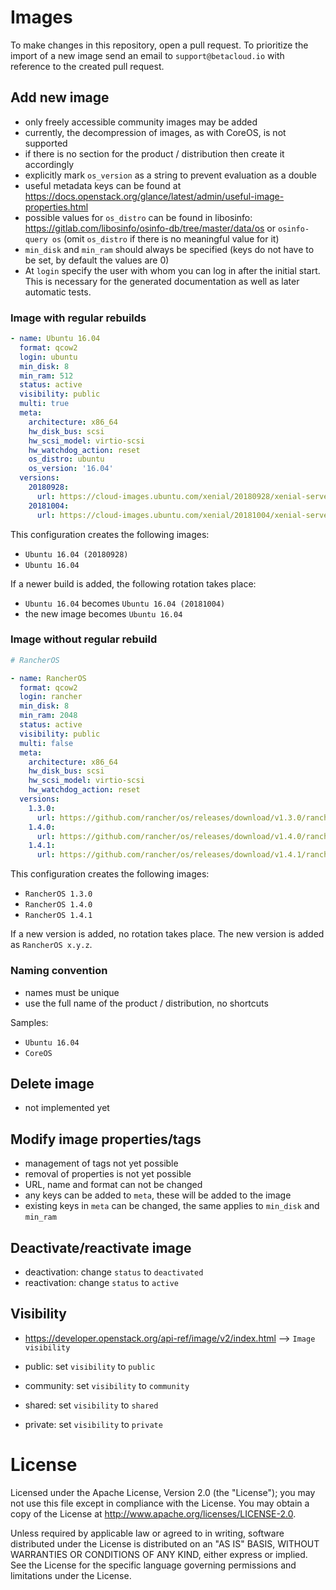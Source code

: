 # Images

To make changes in this repository, open a pull request. To prioritize the import of a new image send an email to
`support@betacloud.io` with reference to the created pull request.

## Add new image

* only freely accessible community images may be added
* currently, the decompression of images, as with CoreOS, is not supported
* if there is no section for the product / distribution then create it accordingly
* explicitly mark `os_version` as a string to prevent evaluation as a double
* useful metadata keys can be found at https://docs.openstack.org/glance/latest/admin/useful-image-properties.html
* possible values for `os_distro` can be found in libosinfo: https://gitlab.com/libosinfo/osinfo-db/tree/master/data/os or `osinfo-query os` (omit `os_distro` if there is no meaningful value for it)
* `min_disk` and `min_ram` should always be specified (keys do not have to be set, by default the values are 0)
* At `login` specify the user with whom you can log in after the initial start. This is necessary for the generated documentation as well as later automatic tests.

### Image with regular rebuilds

```yaml
- name: Ubuntu 16.04
  format: qcow2
  login: ubuntu
  min_disk: 8
  min_ram: 512
  status: active
  visibility: public
  multi: true
  meta:
    architecture: x86_64
    hw_disk_bus: scsi
    hw_scsi_model: virtio-scsi
    hw_watchdog_action: reset
    os_distro: ubuntu
    os_version: '16.04'
  versions:
    20180928:
      url: https://cloud-images.ubuntu.com/xenial/20180928/xenial-server-cloudimg-amd64-disk1.img
    20181004:
      url: https://cloud-images.ubuntu.com/xenial/20181004/xenial-server-cloudimg-amd64-disk1.img
```

This configuration creates the following images:

* ``Ubuntu 16.04 (20180928)``
* ``Ubuntu 16.04``

If a newer build is added, the following rotation takes place:

* ``Ubuntu 16.04`` becomes ``Ubuntu 16.04 (20181004)``
* the new image becomes ``Ubuntu 16.04``

### Image without regular rebuild

```yaml
# RancherOS

- name: RancherOS
  format: qcow2
  login: rancher
  min_disk: 8
  min_ram: 2048
  status: active
  visibility: public
  multi: false
  meta:
    architecture: x86_64
    hw_disk_bus: scsi
    hw_scsi_model: virtio-scsi
    hw_watchdog_action: reset
  versions:
    1.3.0:
      url: https://github.com/rancher/os/releases/download/v1.3.0/rancheros-openstack.img
    1.4.0:
      url: https://github.com/rancher/os/releases/download/v1.4.0/rancheros-openstack.img
    1.4.1:
      url: https://github.com/rancher/os/releases/download/v1.4.1/rancheros-openstack.img
```

This configuration creates the following images:

* ``RancherOS 1.3.0``
* ``RancherOS 1.4.0``
* ``RancherOS 1.4.1``

If a new version is added, no rotation takes place. The new version is added as ``RancherOS x.y.z``.

### Naming convention

* names must be unique
* use the full name of the product / distribution, no shortcuts

Samples:

* `Ubuntu 16.04`
* `CoreOS`

## Delete image

* not implemented yet

## Modify image properties/tags

* management of tags not yet possible
* removal of properties is not yet possible
* URL, name and format can not be changed
* any keys can be added to `meta`, these will be added to the image
* existing keys in `meta` can be changed, the same applies to `min_disk` and `min_ram`

## Deactivate/reactivate image

* deactivation: change `status` to `deactivated`
* reactivation: change `status` to `active`

## Visibility

* https://developer.openstack.org/api-ref/image/v2/index.html --> `Image visibility`

* public: set `visibility` to `public`
* community: set `visibility` to `community`
* shared: set `visibility` to `shared`
* private: set `visibility` to `private`

# License

Licensed under the Apache License, Version 2.0 (the "License");
you may not use this file except in compliance with the License.
You may obtain a copy of the License at http://www.apache.org/licenses/LICENSE-2.0.

Unless required by applicable law or agreed to in writing, software
distributed under the License is distributed on an "AS IS" BASIS,
WITHOUT WARRANTIES OR CONDITIONS OF ANY KIND, either express or implied.
See the License for the specific language governing permissions and
limitations under the License.
